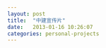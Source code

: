 ```yaml
---
layout: post
title:  "中建宣传片"
date:   2013-01-16 10:26:07
categories: personal-projects
---
```


<jplayer url="videos/zhong-jian.mp4" title="中建宣传片"></jplayer>
